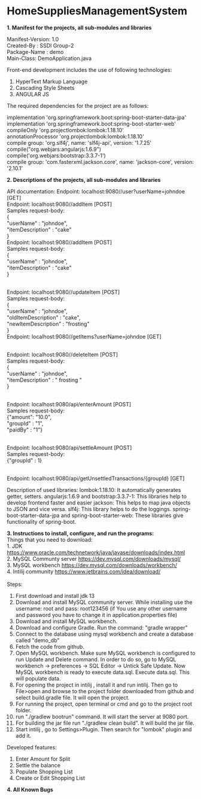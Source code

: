 # HomeSuppliesManagementSystem

**1. Manifest for the projects, all sub-modules and libraries** </br>

Manifest-Version: 1.0 </br>
Created-By : SSDI Group-2 </br>
Package-Name : demo </br>
Main-Class: DemoApplication.java </br>

 Front-end development includes the use of following technologies: </br>
  1. HyperText Markup Language </br>
  2. Cascading Style Sheets </br>
  3. ANGULAR JS </br>
  
 The required dependencies for the project are as follows: </br>

implementation 'org.springframework.boot:spring-boot-starter-data-jpa' </br>
	implementation 'org.springframework.boot:spring-boot-starter-web' </br>
	compileOnly 'org.projectlombok:lombok:1.18.10' </br>
	annotationProcessor 'org.projectlombok:lombok:1.18.10' </br>
	compile group: 'org.slf4j', name: 'slf4j-api', version: '1.7.25' </br>
	compile("org.webjars:angularjs:1.6.9") </br>
	compile('org.webjars:bootstrap:3.3.7-1') </br>
	compile group: 'com.fasterxml.jackson.core', name: 'jackson-core', version: '2.10.1' </br>
  	

**2. Descriptions of the projects, all sub-modules and libraries**

API documentation:
Endpoint: localhost:9080//user?userName=johndoe [GET]
</br>Endpoint: localhost:9080//addItem [POST]
</br>Samples request-body: 
</br>{
</br>	"userName" : "johndoe",
</br>	"itemDescription" : "cake"
</br>}
</br>Endpoint: localhost:9080//addItem [POST]
</br>Samples request-body: 
</br>{
</br>	"userName" : "johndoe",
</br>	"itemDescription" : "cake"
</br>}

</br>Endpoint: localhost:9080//updateItem [POST]
</br>Samples request-body:
</br>{
</br>	"userName" : "johndoe",
</br>	"oldItemDescription" : "cake",
</br>	"newItemDescription" : "frosting"
</br>}
</br>Endpoint: localhost:9080//getItems?userName=johndoe [GET]

</br>Endpoint: localhost:9080//deleteItem [POST]
</br>Samples request-body:
</br>{
</br>	"userName" : "johndoe",
</br>	"itemDescription" : " frosting "
</br>}

</br>Endpoint: localhost:9080/api/enterAmount [POST]
</br>Samples request-body:
</br>{"amount": "10.0",
</br>"groupId" : "1",
</br>"paidBy" : "1"}

</br>Endpoint: localhost:9080/api/settleAmount [POST]
</br>Samples request-body:
</br>{"groupId" : 1}

</br>Endpoint: localhost:9080/api/getUnsettledTransactions/{groupId} [GET]


Description of used libraries:
lombok:1.18.10: It automatically generates getter, setters.
angularjs:1.6.9 and bootstrap:3.3.7-1: This libraries help to develop frontend faster and easier
jackson: This helps to map java objects to JSON and vice versa.
slf4j: This library helps to do the loggings. 
spring-boot-starter-data-jpa and spring-boot-starter-web: These libraries give functionality of spring-boot.


**3. Instructions to install, configure, and run the programs:** </br>
  Things that you need to download:</br>
    1. JDK https://www.oracle.com/technetwork/java/javase/downloads/index.html </br>
    2. MySQL Communty server https://dev.mysql.com/downloads/mysql/ </br>
    3. MySQL workbench https://dev.mysql.com/downloads/workbench/ </br>
    4. Intilij community https://www.jetbrains.com/idea/download/ </br>
 </br>
 Steps: 
  1. First download and install jdk 13</br>
  2. Download and install MySQL community server. While installing use the username: root and pass: root123456 (if You use 
  any other username and password you have to change it in application.properties file) </br>
  3. Download and install MySQL workbench. </br>
  4. Download and configure Gradle. Run the command: "gradle wrapper"
  4. Connect to the database using mysql workbench and create a database called "demo_db" </br>
  5. Fetch the code from github. </br>
  6. Open MySQL workbench. Make sure MySQL workbench is configured to run Update and Delete command. In order to do so, go to MySQL workbench -> preferences -> SQL Editor -> Untick Safe Update. Now MySQL workbench is ready to execute data.sql. Execute data.sql. This will populate data.
  7. For opening the project in intilij , install it and run intilij. Then go to File>open and browse to the project folder downloaded
  from github and select build.gradle file. It will open the project. </br>
  8. For running the project, open terminal or cmd and go to the project root folder. </br>
  9. run "./gradlew bootrun" command. It will start the server at 9080 port. </br>
  10. For building the jar file run "./gradlew clean build". It will build the jar file.</br>
  11. Start intilij , go to Settings>Plugin. Then search for "lombok" plugin and add it.
  

Developed features:
1. Enter Amount for Split
2. Settle the balance
3. Populate Shopping List
4. Create or Edit Shopping List
 


**4. All Known Bugs**
